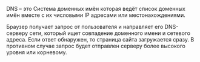 DNS – это Система доменных имён которая ведёт список доменных имён вместе с их числовыми IP адресами или местонахождениями. 

 Браузер получает запрос от пользователя и направляет его DNS-серверу сети, который ищет совпадение доменного имени и сетевого адреса. Если ответ обнаружен, то страница сайта загружается сразу. В противном случае запрос будет отправлен серверу более высокого уровня или корневому.